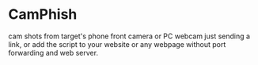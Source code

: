 # CamPhish
cam shots from target's phone front camera or PC webcam just sending a link, or add the script to your website or any webpage without port forwarding and web server.
